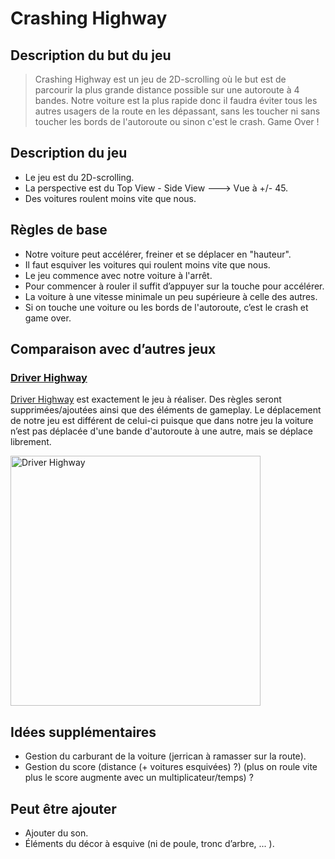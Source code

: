 # Crashing Highway

## Description du but du jeu

>Crashing Highway est un jeu de 2D-scrolling où le but est de parcourir la plus grande distance possible sur une autoroute à 4 bandes. Notre voiture est la plus rapide donc il faudra éviter tous les autres usagers de la route en les dépassant, sans les toucher ni sans toucher les bords de l'autoroute ou sinon c'est le crash. Game Over !

## Description du jeu

- Le jeu est du 2D-scrolling.
- La perspective est du Top View - Side View ---> Vue à +/- 45. 
- Des voitures roulent moins vite que nous.

## Règles de base

- Notre voiture peut accélérer, freiner et se déplacer en "hauteur".
- Il faut esquiver les voitures qui roulent moins vite que nous.
- Le jeu commence avec notre voiture à l'arrêt.
- Pour commencer à rouler il suffit d’appuyer sur la touche pour accélérer.
- La voiture à une vitesse minimale un peu supérieure à celle des autres.
- Si on touche une voiture ou les bords de l'autoroute, c’est le crash et game over.

## Comparaison avec d’autres jeux

### [Driver Highway](https://www.freeonlinegames.com/game/driver-highway)

[Driver Highway](https://www.freeonlinegames.com/game/driver-highway) est exactement le jeu à réaliser. Des règles seront supprimées/ajoutées ainsi que des éléments de gameplay. Le déplacement de notre jeu est différent de celui-ci puisque que dans notre jeu la voiture n’est pas déplacée d'une bande d'autoroute à une autre, mais se déplace librement.

<img src="/src/resources/study/DriverHighway.gif" alt="Driver Highway" height="400"/>

## Idées supplémentaires

- Gestion du carburant de la voiture (jerrican à ramasser sur la route).
- Gestion du score (distance (+ voitures esquivées) ?) (plus on roule vite plus le score augmente avec un multiplicateur/temps) ?

## Peut être ajouter

- Ajouter du son.
- Éléments du décor à esquive (ni de poule, tronc d’arbre, ... ).
